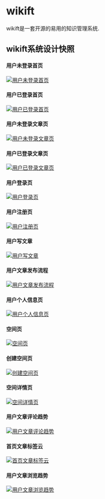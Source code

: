 # wikift

wikift是一套开源的易用的知识管理系统.


## wikift系统设计快照

#### 用户未登录首页

[![用户未登录首页](https://raw.githubusercontent.com/qianmoQ/wikift/master/wikift-design/snapshot/%E7%94%A8%E6%88%B7%E6%9C%AA%E7%99%BB%E5%BD%95%E9%A6%96%E9%A1%B5.png "用户未登录首页")](https://raw.githubusercontent.com/qianmoQ/wikift/master/wikift-design/snapshot/%E7%94%A8%E6%88%B7%E6%9C%AA%E7%99%BB%E5%BD%95%E9%A6%96%E9%A1%B5.png "用户未登录首页")

#### 用户已登录首页

[![用户已登录首页](https://github.com/qianmoQ/wikift/blob/master/wikift-design/snapshot/用户已登录首页.png?raw=true "用户已登录首页")](https://github.com/qianmoQ/wikift/blob/master/wikift-design/snapshot/用户已登录首页.png?raw=true "用户已登录首页")

#### 用户未登录文章页

[![用户未登录文章页](https://github.com/qianmoQ/wikift/blob/master/wikift-design/snapshot/用户未登录文章页.png?raw=true "用户未登录文章页")](https://github.com/qianmoQ/wikift/blob/master/wikift-design/snapshot/用户未登录文章页.png?raw=true "用户未登录文章页")

#### 用户已登录文章页

[![用户已登录文章页](https://github.com/qianmoQ/wikift/blob/master/wikift-design/snapshot/用户已登录文章页.png?raw=true "用户已登录文章页")](https://github.com/qianmoQ/wikift/blob/master/wikift-design/snapshot/用户已登录文章页.png?raw=true "用户已登录文章页")

#### 用户登录页

[![用户登录页](https://github.com/qianmoQ/wikift/blob/master/wikift-design/snapshot/用户登录页.png?raw=true "用户登录页")](https://github.com/qianmoQ/wikift/blob/master/wikift-design/snapshot/用户登录页.png?raw=true "用户登录页")

#### 用户注册页

[![用户注册页](https://github.com/qianmoQ/wikift/blob/master/wikift-design/snapshot/用户注册页.png?raw=true "用户注册页")](https://github.com/qianmoQ/wikift/blob/master/wikift-design/snapshot/用户注册页.png?raw=true "用户注册页")

#### 用户写文章

[![用户写文章](https://github.com/qianmoQ/wikift/blob/master/wikift-design/snapshot/用户写文章页.png?raw=true "用户写文章")](https://github.com/qianmoQ/wikift/blob/master/wikift-design/snapshot/用户写文章页.png?raw=true "用户写文章")

#### 用户文章发布流程

[![用户文章发布流程](https://github.com/qianmoQ/wikift/blob/master/wikift-design/snapshot/用户文章发布流程.png?raw=true "用户文章发布流程")](https://github.com/qianmoQ/wikift/blob/master/wikift-design/snapshot/用户文章发布流程.png?raw=true "用户文章发布流程")

#### 用户个人信息页

[![用户个人信息页](https://github.com/qianmoQ/wikift/blob/master/wikift-design/snapshot/用户个人信息页.png?raw=true "用户个人信息页")](https://github.com/qianmoQ/wikift/blob/master/wikift-design/snapshot/用户个人信息页.png?raw=true "用户个人信息页")

#### 空间页

[![空间页](https://github.com/qianmoQ/wikift/blob/master/wikift-design/snapshot/空间页.png?raw=true "空间页")](https://github.com/qianmoQ/wikift/blob/master/wikift-design/snapshot/空间页.png?raw=true "空间页")

#### 创建空间页

[![创建空间页](https://github.com/qianmoQ/wikift/blob/master/wikift-design/snapshot/创建空间页.png?raw=true "创建空间页")](https://github.com/qianmoQ/wikift/blob/master/wikift-design/snapshot/创建空间页.png?raw=true "创建空间页")

#### 空间详情页

[![空间详情页](https://github.com/qianmoQ/wikift/blob/master/wikift-design/snapshot/空间详情页.png?raw=true "空间详情页")](https://github.com/qianmoQ/wikift/blob/master/wikift-design/snapshot/空间详情页.png?raw=true "空间详情页")

#### 用户文章评论趋势

[![用户文章评论趋势](https://github.com/qianmoQ/wikift/blob/master/wikift-design/snapshot/用户文章评论趋势.png?raw=true "用户文章评论趋势")](https://github.com/qianmoQ/wikift/blob/master/wikift-design/snapshot/用户文章评论趋势.png?raw=true "用户文章评论趋势")

#### 首页文章标签云

[![首页文章标签云](https://github.com/qianmoQ/wikift/blob/master/wikift-design/snapshot/首页文章标签云.png?raw=true "首页文章标签云")](https://github.com/qianmoQ/wikift/blob/master/wikift-design/snapshot/首页文章标签云.png?raw=true "首页文章标签云")

#### 用户文章浏览趋势

[![用户文章浏览趋势](https://github.com/qianmoQ/wikift/blob/master/wikift-design/snapshot/用户文章浏览趋势.png?raw=true "用户文章浏览趋势")](https://github.com/qianmoQ/wikift/blob/master/wikift-design/snapshot/用户文章浏览趋势.png?raw=true "用户文章浏览趋势")
